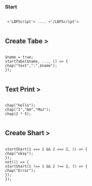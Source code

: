 ### Start
<pre>
  <code>
 <'LBPScript'> .... <'/LBPScript'>
  </code>
</pre>

## Create Tabe >
<pre>
  <code>
$name = true;
startTabe($name, ..., () => {
chap("text",":",$name");
});
  </code>
</pre>
## Text Print >
<pre>
  <code>
chap("hello");
chap("I","Am","Moz");
chap(2 * 5);
  </code>
</pre>
## Create Shart >
<pre>
  <code>
startShart(1 === 1 && 2 === 2, () => {
chap("okay");
});
not(() => {
startShart(1 !== 1 && 2 !== 2, () => {
chap("Error");
});
});
  </code>
</pre>
